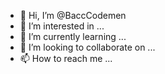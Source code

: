 - 👋 Hi, I’m @BaccCodemen
- 👀 I’m interested in ...
- 🌱 I’m currently learning ...
- 💞️ I’m looking to collaborate on ...
- 📫 How to reach me ...

<!---
BaccCodemen/BaccCodemen is a ✨ special ✨ repository because its `README.md` (this file) appears on your GitHub profile.
You can click the Preview link to take a look at your changes.
--->
